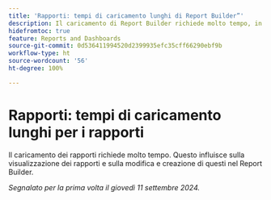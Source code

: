 ```yaml
---
title: 'Rapporti: tempi di caricamento lunghi di Report Builder”'
description: Il caricamento di Report Builder richiede molto tempo, in alcuni casi fino a un minuto.
hidefromtoc: true
feature: Reports and Dashboards
source-git-commit: 0d536411994520d2399935efc35cff66290ebf9b
workflow-type: ht
source-wordcount: '56'
ht-degree: 100%

---
```



# Rapporti: tempi di caricamento lunghi per i rapporti

Il caricamento dei rapporti richiede molto tempo. Questo influisce sulla visualizzazione dei rapporti e sulla modifica e creazione di questi nel Report Builder.

_Segnalato per la prima volta il giovedì 11 settembre 2024._
